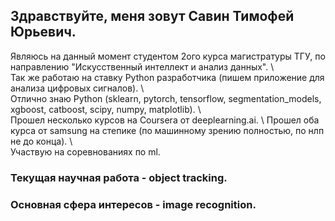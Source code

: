 ## Здравствуйте, меня зовут Савин Тимофей Юрьевич. 

Являюсь на данный момент студентом 2ого курса магистратуры ТГУ, по направлению "Искусственный интеллект и анализ данных". \  
Так же работаю на ставку Python разработчика (пишем приложение для анализа цифровых сигналов). \  
Отлично знаю Python (sklearn, pytorch, tensorflow, segmentation_models, xgboost, catboost, scipy, numpy, matplotlib). \  
Прошел несколько курсов на Coursera от deeplearning.ai. \ 
Прошел оба курса от samsung на степике (по машинному зрению полностью, по нлп не до конца). \   
Участвую на соревнованиях по ml.

### Текущая научная работа - object tracking. 
### Основная сфера интересов - image recognition. 
